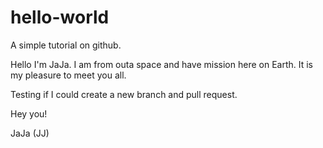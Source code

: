 # hello-world
A simple tutorial on github.


Hello I'm JaJa. I am from outa space and have mission here on Earth.
It is my pleasure to meet you all.

Testing if I could create a new branch and pull request.

Hey you!

JaJa (JJ)
